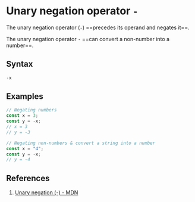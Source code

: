 # Unary negation operator `-`

The unary negation operator (`-`) ==precedes its operand and negates it==. 

The unary negation operator `-` ==can convert a non-number into a number==.

## Syntax

```js
-x
```

## Examples

```js
// Negating numbers
const x = 3;
const y = -x;
// x = 3
// y = -3

// Negating non-numbers & convert a string into a number
const x = "4";
const y = -x;
// y = -4
```

## References

1. [Unary negation (-) - MDN](https://developer.mozilla.org/en-US/docs/Web/JavaScript/Reference/Operators/Unary_negation)
